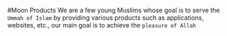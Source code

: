#Moon Products
We are a few young Muslims whose goal is to serve the `Ummah of Islam` by providing various products such as applications, websites, etc., our main goal is to achieve the `pleasure of Allah`
